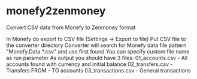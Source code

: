 # monefy2zenmoney
Convert CSV data from Monefy to Zenmoney format

In Monefy do export to CSV file (Settings -> Export to file)
Put CSV file to the converter directory
Converter will search for Monefy data file pattern "Monefy.Data.*.csv" and use first found
You can specify custom file name as run parameter
As output you should have 3 files:
  01_accounts.csv - All accounts found with currency and initial balance
  02_transfers.csv - Transfers FROM - TO accounts
  03_transactions.csv - General transactions
